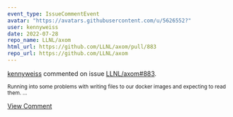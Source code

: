 ```yaml
---
event_type: IssueCommentEvent
avatar: "https://avatars.githubusercontent.com/u/5626552?"
user: kennyweiss
date: 2022-07-28
repo_name: LLNL/axom
html_url: https://github.com/LLNL/axom/pull/883
repo_url: https://github.com/LLNL/axom
---
```


<a href='https://github.com/kennyweiss' target='_blank'>kennyweiss</a> commented on issue <a href='https://github.com/LLNL/axom/pull/883' target='_blank'>LLNL/axom#883</a>.

<small>Running into some problems with writing files to our docker images and expecting to read them. ...</small>

<a href='https://github.com/LLNL/axom/pull/883' target='_blank'>View Comment</a>
